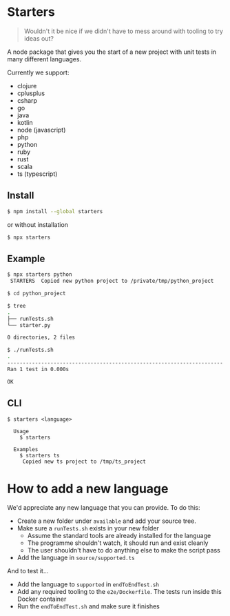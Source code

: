# Starters

> Wouldn't it be nice if we didn't have to mess around with tooling to try ideas out?

A node package that gives you the start of a new project with unit tests in many different languages.

Currently we support:

- clojure
- cplusplus
- csharp
- go
- java
- kotlin
- node (javascript)
- php
- python
- ruby
- rust
- scala
- ts (typescript)

## Install

```bash
$ npm install --global starters
```

or without installation

```bash
$ npx starters
```

## Example

```bash
$ npx starters python
 STARTERS  Copied new python project to /private/tmp/python_project

$ cd python_project

$ tree
.
├── runTests.sh
└── starter.py

0 directories, 2 files

$ ./runTests.sh
.
----------------------------------------------------------------------
Ran 1 test in 0.000s

OK
```

## CLI

```
$ starters <language>

  Usage
    $ starters

  Examples
    $ starters ts
     Copied new ts project to /tmp/ts_project
```

# How to add a new language

We'd appreciate any new language that you can provide. To do this:

- Create a new folder under `available` and add your source tree.
- Make sure a `runTests.sh` exists in your new folder
  - Assume the standard tools are already installed for the language
  - The programme shouldn't watch, it should run and exist cleanly
  - The user shouldn't have to do anything else to make the script pass
- Add the language in `source/supported.ts`

And to test it...

- Add the language to `supported` in `endToEndTest.sh`
- Add any required tooling to the `e2e/Dockerfile`. The tests run inside this Docker container
- Run the `endToEndTest.sh` and make sure it finishes
